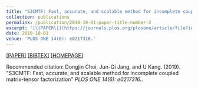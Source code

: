 ```yaml
---
title: "S3CMTF: Fast, accurate, and scalable method for incomplete coupled matrix-tensor factorization"
collection: publications
permalink: /publication/2010-10-01-paper-title-number-2
excerpt: '[\[PAPER\]](https://journals.plos.org/plosone/article/file?id=10.1371/journal.pone.0217316&type=printable) [\[BIBTEX\]](https://datalab.snu.ac.kr/~ukang/papers/s3cmtfPLOS19.bib) [\[HOMEPAGE\]](https://datalab.snu.ac.kr/S3CMTF/)'
date: 2010-10-01
venue: 'PLOS ONE 14(6): e0217316.'
---
```

[\[PAPER\]](https://journals.plos.org/plosone/article/file?id=10.1371/journal.pone.0217316&type=printable) [\[BIBTEX\]](https://datalab.snu.ac.kr/~ukang/papers/s3cmtfPLOS19.bib) [\[HOMEPAGE\]](https://datalab.snu.ac.kr/S3CMTF/)

Recommended citation: Dongjin Choi, Jun-Gi Jang, and U Kang. (2019). "S3CMTF: Fast, accurate, and scalable method for incomplete coupled matrix-tensor factorization" <i>PLOS ONE 14(6): e0217316.</i>.
